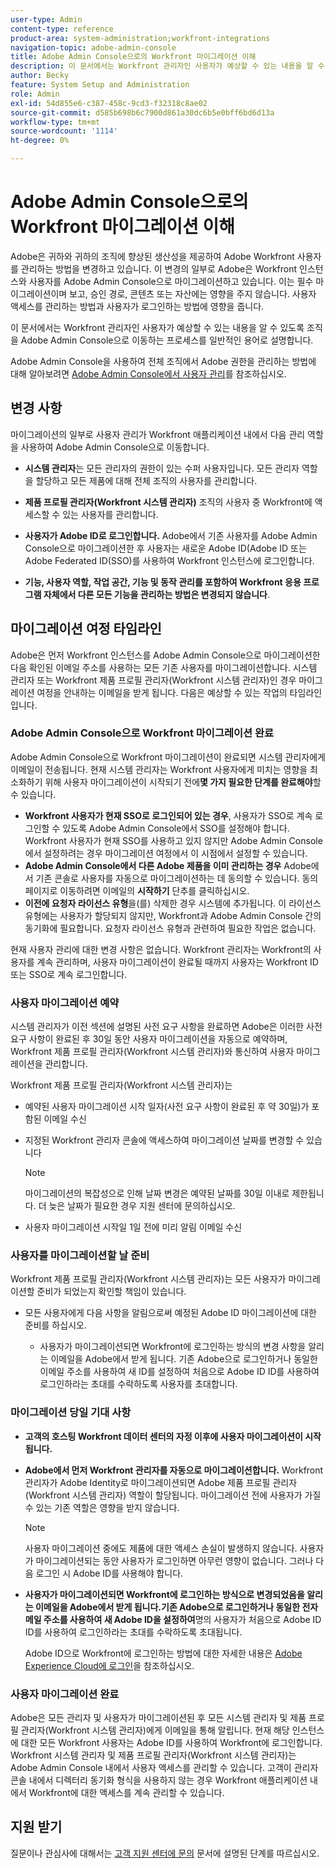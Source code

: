 ```yaml
---
user-type: Admin
content-type: reference
product-area: system-administration;workfront-integrations
navigation-topic: adobe-admin-console
title: Adobe Admin Console으로의 Workfront 마이그레이션 이해
description: 이 문서에서는 Workfront 관리자인 사용자가 예상할 수 있는 내용을 알 수 있도록 조직을 Adobe Admin Console으로 이동하는 프로세스를 일반적인 용어로 설명합니다.
author: Becky
feature: System Setup and Administration
role: Admin
exl-id: 54d855e6-c387-458c-9cd3-f32318c8ae02
source-git-commit: d585b698b6c7900d861a30dc6b5e0bff6bd6d13a
workflow-type: tm+mt
source-wordcount: '1114'
ht-degree: 0%

---
```


# Adobe Admin Console으로의 Workfront 마이그레이션 이해

Adobe은 귀하와 귀하의 조직에 향상된 생산성을 제공하여 Adobe Workfront 사용자를 관리하는 방법을 변경하고 있습니다. 이 변경의 일부로 Adobe은 Workfront 인스턴스와 사용자를 Adobe Admin Console으로 마이그레이션하고 있습니다. 이는 필수 마이그레이션이며 보고, 승인 경로, 콘텐츠 또는 자산에는 영향을 주지 않습니다. 사용자 액세스를 관리하는 방법과 사용자가 로그인하는 방법에 영향을 줍니다.

이 문서에서는 Workfront 관리자인 사용자가 예상할 수 있는 내용을 알 수 있도록 조직을 Adobe Admin Console으로 이동하는 프로세스를 일반적인 용어로 설명합니다.

Adobe Admin Console을 사용하여 전체 조직에서 Adobe 권한을 관리하는 방법에 대해 알아보려면 [Adobe Admin Console에서 사용자 관리](/help/quicksilver/administration-and-setup/add-users/create-and-manage-users/admin-console.md)를 참조하십시오.

## 변경 사항

마이그레이션의 일부로 사용자 관리가 Workfront 애플리케이션 내에서 다음 관리 역할을 사용하여 Adobe Admin Console으로 이동합니다.

* **시스템 관리자**&#x200B;는 모든 관리자의 권한이 있는 수퍼 사용자입니다. 모든 관리자 역할을 할당하고 모든 제품에 대해 전체 조직의 사용자를 관리합니다.

* **제품 프로필 관리자(Workfront 시스템 관리자)** 조직의 사용자 중 Workfront에 액세스할 수 있는 사용자를 관리합니다.

* **사용자가 Adobe ID로 로그인합니다.** Adobe에서 기존 사용자를 Adobe Admin Console으로 마이그레이션한 후 사용자는 새로운 Adobe ID(Adobe ID 또는 Adobe Federated ID(SSO)를 사용하여 Workfront 인스턴스에 로그인합니다.

* **기능, 사용자 역할, 작업 공간, 기능 및 동작 관리를 포함하여 Workfront 응용 프로그램 자체에서 다른 모든 기능을 관리하는 방법은 변경되지 않습니다**.

## 마이그레이션 여정 타임라인

Adobe은 먼저 Workfront 인스턴스를 Adobe Admin Console으로 마이그레이션한 다음 확인된 이메일 주소를 사용하는 모든 기존 사용자를 마이그레이션합니다. 시스템 관리자 또는 Workfront 제품 프로필 관리자(Workfront 시스템 관리자)인 경우 마이그레이션 여정을 안내하는 이메일을 받게 됩니다. 다음은 예상할 수 있는 작업의 타임라인입니다.

### Adobe Admin Console으로 Workfront 마이그레이션 완료

Adobe Admin Console으로 Workfront 마이그레이션이 완료되면 시스템 관리자에게 이메일이 전송됩니다. 현재 시스템 관리자는 Workfront 사용자에게 미치는 영향을 최소화하기 위해 사용자 마이그레이션이 시작되기 전에&#x200B;**몇 가지 필요한 단계를 완료해야**&#x200B;할 수 있습니다.

* **Workfront 사용자가 현재 SSO로 로그인되어 있는 경우**, 사용자가 SSO로 계속 로그인할 수 있도록 Adobe Admin Console에서 SSO를 설정해야 합니다. Workfront 사용자가 현재 SSO를 사용하고 있지 않지만 Adobe Admin Console에서 설정하려는 경우 마이그레이션 여정에서 이 시점에서 설정할 수 있습니다.
* **Adobe Admin Console에서 다른 Adobe 제품을 이미 관리하는 경우** Adobe에서 기존 콘솔로 사용자를 자동으로 마이그레이션하는 데 동의할 수 있습니다. 동의 페이지로 이동하려면 이메일의 **시작하기** 단추를 클릭하십시오.
* **이전에 요청자 라이선스 유형**&#x200B;을(를) 삭제한 경우 시스템에 추가됩니다. 이 라이선스 유형에는 사용자가 할당되지 않지만, Workfront과 Adobe Admin Console 간의 동기화에 필요합니다. 요청자 라이선스 유형과 관련하여 필요한 작업은 없습니다.

현재 사용자 관리에 대한 변경 사항은 없습니다. Workfront 관리자는 Workfront의 사용자를 계속 관리하며, 사용자 마이그레이션이 완료될 때까지 사용자는 Workfront ID 또는 SSO로 계속 로그인합니다.

### 사용자 마이그레이션 예약

시스템 관리자가 이전 섹션에 설명된 사전 요구 사항을 완료하면 Adobe은 이러한 사전 요구 사항이 완료된 후 30일 동안 사용자 마이그레이션을 자동으로 예약하며, Workfront 제품 프로필 관리자(Workfront 시스템 관리자)와 통신하여 사용자 마이그레이션을 관리합니다.

Workfront 제품 프로필 관리자(Workfront 시스템 관리자)는

* 예약된 사용자 마이그레이션 시작 일자(사전 요구 사항이 완료된 후 약 30일)가 포함된 이메일 수신
* 지정된 Workfront 관리자 콘솔에 액세스하여 마이그레이션 날짜를 변경할 수 있습니다

  >[!NOTE]
  >
  >마이그레이션의 복잡성으로 인해 날짜 변경은 예약된 날짜를 30일 이내로 제한됩니다. 더 늦은 날짜가 필요한 경우 지원 센터에 문의하십시오.

* 사용자 마이그레이션 시작일 1일 전에 미리 알림 이메일 수신

### 사용자를 마이그레이션할 날 준비

Workfront 제품 프로필 관리자(Workfront 시스템 관리자)는 모든 사용자가 마이그레이션할 준비가 되었는지 확인할 책임이 있습니다.

* 모든 사용자에게 다음 사항을 알림으로써 예정된 Adobe ID 마이그레이션에 대한 준비를 하십시오.

   * 사용자가 마이그레이션되면 Workfront에 로그인하는 방식의 변경 사항을 알리는 이메일을 Adobe에서 받게 됩니다. 기존 Adobe으로 로그인하거나 동일한 이메일 주소를 사용하여 새 ID를 설정하여 처음으로 Adobe ID ID를 사용하여 로그인하라는 초대를 수락하도록 사용자를 초대합니다.

### 마이그레이션 당일 기대 사항

* **고객의 호스팅 Workfront 데이터 센터의 자정 이후에 사용자 마이그레이션이 시작됩니다.**

* **Adobe에서 먼저 Workfront 관리자를 자동으로 마이그레이션합니다.** Workfront 관리자가 Adobe Identity로 마이그레이션되면 Adobe 제품 프로필 관리자(Workfront 시스템 관리자) 역할이 할당됩니다. 마이그레이션 전에 사용자가 가질 수 있는 기존 역할은 영향을 받지 않습니다.

  >[!NOTE]
  >
  >사용자 마이그레이션 중에도 제품에 대한 액세스 손실이 발생하지 않습니다. 사용자가 마이그레이션되는 동안 사용자가 로그인하면 아무런 영향이 없습니다. 그러나 다음 로그인 시 Adobe ID를 사용해야 합니다.



* **사용자가 마이그레이션되면 Workfront에 로그인하는 방식으로 변경되었음을 알리는 이메일을 Adobe에서 받게 됩니다.기존 Adobe으로 로그인하거나 동일한 전자 메일 주소를 사용하여 새 Adobe ID을 설정하여**&#x200B;명의 사용자가 처음으로 Adobe ID ID를 사용하여 로그인하라는 초대를 수락하도록 초대됩니다.

  Adobe ID으로 Workfront에 로그인하는 방법에 대한 자세한 내용은 [Adobe Experience Cloud에 로그인](/help/quicksilver/workfront-basics/navigate-workfront/workfront-navigation/adobe-unified-experience.md#log-in-to-adobe-experience-cloud)을 참조하십시오.

### 사용자 마이그레이션 완료

Adobe은 모든 관리자 및 사용자가 마이그레이션된 후 모든 시스템 관리자 및 제품 프로필 관리자(Workfront 시스템 관리자)에게 이메일을 통해 알립니다. 현재 해당 인스턴스에 대한 모든 Workfront 사용자는 Adobe ID를 사용하여 Workfront에 로그인합니다. Workfront 시스템 관리자 및 제품 프로필 관리자(Workfront 시스템 관리자)는 Adobe Admin Console 내에서 사용자 액세스를 관리할 수 있습니다. 고객이 관리자 콘솔 내에서 디렉터리 동기화 형식을 사용하지 않는 경우 Workfront 애플리케이션 내에서 Workfront에 대한 액세스를 계속 관리할 수 있습니다.

## 지원 받기

질문이나 관심사에 대해서는 [고객 지원 센터에 문의](/help/quicksilver/workfront-basics/tips-tricks-and-troubleshooting/contact-customer-support.md) 문서에 설명된 단계를 따르십시오.




